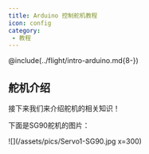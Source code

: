 ```yaml
---
title: Arduino 控制舵机教程
icon: config
category:
 - 教程
---
```


@include(../flight/intro-arduino.md{8-})

## 舵机介绍

接下来我们来介绍舵机的相关知识！

下面是SG90舵机的图片：

![](/assets/pics/Servo1-SG90.jpg x=300)
